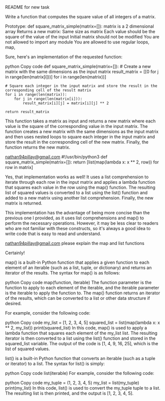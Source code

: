 README for new task

Write a function that computes the square value of all integers of a matrix.

Prototype: def square_matrix_simple(matrix=[]):
matrix is a 2 dimensional array
Returns a new matrix:
Same size as matrix
Each value should be the square of the value of the input
Initial matrix should not be modified
You are not allowed to import any module
You are allowed to use regular loops, map, 

Sure, here's an implementation of the requested function:

python
Copy code
def square_matrix_simple(matrix=[]):
    # Create a new matrix with the same dimensions as the input matrix
    result_matrix = [[0 for j in range(len(matrix[i]))] for i in range(len(matrix))]
    
    # Square each integer in the input matrix and store the result in the corresponding cell of the result matrix
    for i in range(len(matrix)):
        for j in range(len(matrix[i])):
            result_matrix[i][j] = matrix[i][j] ** 2
    
    return result_matrix
This function takes a matrix as input and returns a new matrix where each value is the square of the corresponding value in the input matrix. The function creates a new matrix with the same dimensions as the input matrix and then uses nested loops to square each integer in the input matrix and store the result in the corresponding cell of the new matrix. Finally, the function returns the new matrix.




nathan94pillay@gmail.com
#!/usr/bin/python3
def square_matrix_simple(matrix=[]):
    return [list(map(lambda x: x ** 2, row)) for row in matrix]

Yes, that implementation works as well! It uses a list comprehension to iterate through each row in the input matrix and applies a lambda function that squares each value in the row using the map() function. The resulting list of squared values is converted to a list using the list() function and added to a new matrix using another list comprehension. Finally, the new matrix is returned.

This implementation has the advantage of being more concise than the previous one I provided, as it uses list comprehensions and map() to perform the necessary operations. However, it may be less clear to readers who are not familiar with these constructs, so it's always a good idea to write code that is easy to read and understand.




nathan94pillay@gmail.com
please explain the map and list functions

Certainly!

map() is a built-in Python function that applies a given function to each element of an iterable (such as a list, tuple, or dictionary) and returns an iterator of the results. The syntax for map() is as follows:

python
Copy code
map(function, iterable)
The function parameter is the function to apply to each element of the iterable, and the iterable parameter is the iterable to apply the function to. The map() function returns an iterator of the results, which can be converted to a list or other data structure if desired.

For example, consider the following code:

python
Copy code
my_list = [1, 2, 3, 4, 5]
squared_list = list(map(lambda x: x ** 2, my_list))
print(squared_list)
In this code, map() is used to apply a lambda function that squares each element of the my_list list. The resulting iterator is then converted to a list using the list() function and stored in the squared_list variable. The output of the code is [1, 4, 9, 16, 25], which is the list of squared values.

list() is a built-in Python function that converts an iterable (such as a tuple or iterator) to a list. The syntax for list() is simply:

python
Copy code
list(iterable)
For example, consider the following code:

python
Copy code
my_tuple = (1, 2, 3, 4, 5)
my_list = list(my_tuple)
print(my_list)
In this code, list() is used to convert the my_tuple tuple to a list. The resulting list is then printed, and the output is [1, 2, 3, 4, 5].
